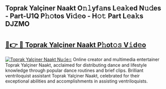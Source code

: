 ## Toprak Yalçiner Naakt O𝚗𝚕yf𝚊ns L𝚎a𝚔ed N𝚞𝚍es - Part-U1Q P𝚑𝚘tos Vi𝚍𝚎o - H𝚘𝚝 Part L𝚎a𝚔s DJZMO

# <h2><a href="http://kf7by9.oniu.top/?m=Toprak+Yal%c3%a7iner+Naakt">🔗👉 🔴 Toprak Yalçiner Naakt P𝚑ot𝚘𝚜 V𝚒d𝚎o</a></h2>

[![Toprak Yalçiner Naakt Nu𝚍e𝚜](https://i.imgur.com/0qMVB7G.gif)](http://kf7by9.oniu.top/?m=Toprak+Yal%c3%a7iner+Naakt)
Online creator and multimedia entertainer Toprak Yalçiner Naakt, acclaimed for distributing dance and lifestyle knowledge through popular dance routines and brief clips. Brilliant ventriloquist assistant Toprak Yalçiner Naakt, celebrated for their exceptional abilities and accomplishments in assisting ventriloquists.  
